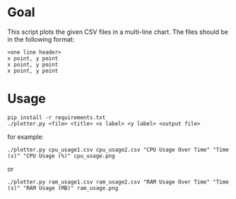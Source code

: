 # Goal

This script plots the given CSV files in a multi-line chart. 
The files should be in the following format:

```
<one line header>
x point, y point
x point, y point
x point, y point
```

# Usage

```
pip install -r requirements.txt
./plotter.py <file> <title> <x label> <y label> <output file>
```
for example:

```shell
./plotter.py cpu_usage1.csv cpu_usage2.csv "CPU Usage Over Time" "Time (s)" "CPU Usage (%)" cpu_usage.png
```

or

```shell
./plotter.py ram_usage1.csv ram_usage2.csv "RAM Usage Over Time" "Time (s)" "RAM Usage (MB)" ram_usage.png
```

